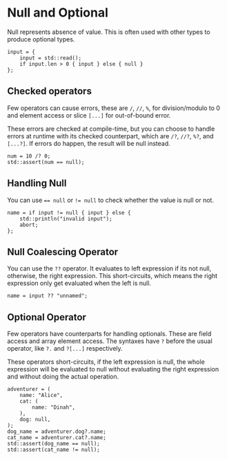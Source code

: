 # Null and Optional

Null represents absence of value. This is often used with other types to produce optional types.

```butter
input = {
    input = std::read();
    if input.len > 0 { input } else { null }
};
```

## Checked operators

Few operators can cause errors, these are `/`, `//`, `%`, for division/modulo to 0 and element access or slice `[...]` for out-of-bound error.

These errors are checked at compile-time, but you can choose to handle errors at runtime with its checked counterpart, which are `/?`, `//?`, `%?`, and `[...?]`. If errors do happen, the result will be null instead.

```butter
num = 10 /? 0;
std::assert(num == null);
```

## Handling Null

You can use `== null` or `!= null` to check whether the value is null or not.

```butter
name = if input != null { input } else {
    std::println("invalid input");
    abort;
};
```

## Null Coalescing Operator

You can use the `??` operator. It evaluates to left expression if its not null, otherwise, the right expression. This short-circuits, which means the right expression only get evaluated when the left is null.

```butter
name = input ?? "unnamed";
```

## Optional Operator

Few operators have counterparts for handling optionals. These are field access and array element access. The syntaxes have `?` before the usual operator, like `?.` and `?[...]` respectively.

These operators short-circuits, if the left expression is null, the whole expression will be evaluated to null without evaluating the right expression and without doing the actual operation.

```butter
adventurer = (
    name: "Alice",
    cat: (
        name: "Dinah",
    ),
    dog: null,
);
dog_name = adventurer.dog?.name;
cat_name = adventurer.cat?.name;
std::assert(dog_name == null);
std::assert(cat_name != null);
```
